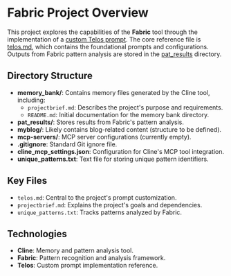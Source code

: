 # Fabric Project Overview

This project explores the capabilities of the **Fabric** tool through the implementation of a [custom Telos prompt](https://github.com/danielmiessler/Telos). The core reference file is [telos.md](telos.md), which contains the foundational prompts and configurations. Outputs from Fabric pattern analysis are stored in the [pat_results](pat_results/) directory.

## Directory Structure

- **memory_bank/**: Contains memory files generated by the Cline tool, including:
  - `projectbrief.md`: Describes the project's purpose and requirements.
  - `README.md`: Initial documentation for the memory bank directory.
- **pat_results/**: Stores results from Fabric's pattern analysis.
- **myblog/**: Likely contains blog-related content (structure to be defined).
- **mcp-servers/**: MCP server configurations (currently empty).
- **.gitignore**: Standard Git ignore file.
- **cline_mcp_settings.json**: Configuration for Cline's MCP tool integration.
- **unique_patterns.txt**: Text file for storing unique pattern identifiers.

## Key Files
- `telos.md`: Central to the project's prompt customization.
- `projectbrief.md`: Explains the project's goals and dependencies.
- `unique_patterns.txt`: Tracks patterns analyzed by Fabric.

## Technologies
- **Cline**: Memory and pattern analysis tool.
- **Fabric**: Pattern recognition and analysis framework.
- **Telos**: Custom prompt implementation reference.
